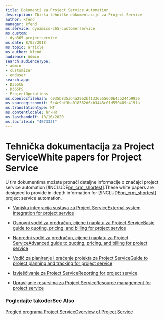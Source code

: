 ```yaml
---
title: Dokumenti za Project Service Automation
description: Zbirka tehničke dokumentacije za Project Service
author: kfend
manager: kfend
ms.service: dynamics-365-customerservice
ms.custom:
- dyn365-projectservice
ms.date: 8/03/2018
ms.topic: article
ms.author: kfend
audience: Admin
search.audienceType:
- admin
- customizer
- enduser
search.app:
- D365CE
- D365PS
- ProjectOperations
ms.openlocfilehash: c035b835ab4a29b2bf13365556d0b43b244b9936
ms.sourcegitcommit: 5c4c9bf3ba018562d6cb3443c01d550489c415fa
ms.translationtype: HT
ms.contentlocale: hr-HR
ms.lasthandoff: 10/16/2020
ms.locfileid: "4073331"
---
```

# <a name="white-papers-for-project-service"></a><span data-ttu-id="ca38e-103">Tehnička dokumentacija za Project Service</span><span class="sxs-lookup"><span data-stu-id="ca38e-103">White papers for Project Service</span></span>

<span data-ttu-id="ca38e-104">U tim dokumentima možete pronaći detaljne informacije o značajci project service automation [!INCLUDE[pn_crm_shortest](../includes/pn-crm-shortest.md)].</span><span class="sxs-lookup"><span data-stu-id="ca38e-104">These white papers are designed to provide in-depth information for [!INCLUDE[pn_crm_shortest](../includes/pn-crm-shortest.md)] project service automation.</span></span>

-   [<span data-ttu-id="ca38e-105">Vanjska integracija sustava za Project Service</span><span class="sxs-lookup"><span data-stu-id="ca38e-105">External system integration for project service</span></span>](https://go.microsoft.com/fwlink/?LinkId=825445)

-   [<span data-ttu-id="ca38e-106">Osnovni vodič za predračun, cijene i naplatu za Project Service</span><span class="sxs-lookup"><span data-stu-id="ca38e-106">Basic guide to quoting, pricing, and billing for project service</span></span>](https://go.microsoft.com/fwlink/?LinkId=825241)

-   [<span data-ttu-id="ca38e-107">Napredni vodič za predračun, cijene i naplatu za Project Service</span><span class="sxs-lookup"><span data-stu-id="ca38e-107">Advanced guide to quoting, pricing, and billing for project service</span></span>](https://go.microsoft.com/fwlink/?LinkId=825242)

-   [<span data-ttu-id="ca38e-108">Vodič za planiranje i praćenje projekta za Project Service</span><span class="sxs-lookup"><span data-stu-id="ca38e-108">Guide to project planning and tracking for project service</span></span>](https://go.microsoft.com/fwlink/?LinkId=825243)

-   [<span data-ttu-id="ca38e-109">Izvješćivanje za Project Service</span><span class="sxs-lookup"><span data-stu-id="ca38e-109">Reporting for project service</span></span>](https://go.microsoft.com/fwlink/?LinkId=825446)

-   [<span data-ttu-id="ca38e-110">Upravljanje resursima za Project Service</span><span class="sxs-lookup"><span data-stu-id="ca38e-110">Resource management for project service</span></span>](https://go.microsoft.com/fwlink/?LinkId=825244)

### <a name="see-also"></a><span data-ttu-id="ca38e-111">Pogledajte također</span><span class="sxs-lookup"><span data-stu-id="ca38e-111">See Also</span></span>
 [<span data-ttu-id="ca38e-112">Pregled programa Project Service</span><span class="sxs-lookup"><span data-stu-id="ca38e-112">Overview of Project Service</span></span>](../psa/overview.md)

